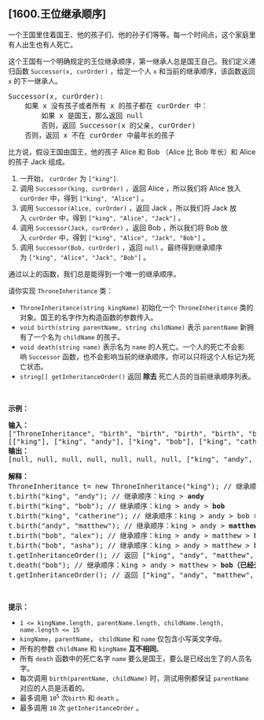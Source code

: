 ## [1600.王位继承顺序]
<p>一个王国里住着国王、他的孩子们、他的孙子们等等。每一个时间点，这个家庭里有人出生也有人死亡。</p>

<p>这个王国有一个明确规定的王位继承顺序，第一继承人总是国王自己。我们定义递归函数&nbsp;<code>Successor(x, curOrder)</code>&nbsp;，给定一个人&nbsp;<code>x</code>&nbsp;和当前的继承顺序，该函数返回 <code>x</code>&nbsp;的下一继承人。</p>

<pre>
Successor(x, curOrder):
    如果 x 没有孩子或者所有 x 的孩子都在 curOrder 中：
        如果 x 是国王，那么返回 null
        否则，返回 Successor(x 的父亲, curOrder)
    否则，返回 x 不在 curOrder 中最年长的孩子
</pre>

<p>比方说，假设王国由国王，他的孩子&nbsp;Alice 和 Bob （Alice 比 Bob&nbsp;年长）和 Alice 的孩子&nbsp;Jack 组成。</p>

<ol>
	<li>一开始，&nbsp;<code>curOrder</code>&nbsp;为&nbsp;<code>["king"]</code>.</li>
	<li>调用&nbsp;<code>Successor(king, curOrder)</code>&nbsp;，返回 Alice ，所以我们将 Alice 放入 <code>curOrder</code>&nbsp;中，得到&nbsp;<code>["king", "Alice"]</code>&nbsp;。</li>
	<li>调用&nbsp;<code>Successor(Alice, curOrder)</code>&nbsp;，返回 Jack ，所以我们将 Jack 放入&nbsp;<code>curOrder</code>&nbsp;中，得到&nbsp;<code>["king", "Alice", "Jack"]</code>&nbsp;。</li>
	<li>调用&nbsp;<code>Successor(Jack, curOrder)</code>&nbsp;，返回 Bob ，所以我们将 Bob 放入&nbsp;<code>curOrder</code>&nbsp;中，得到&nbsp;<code>["king", "Alice", "Jack", "Bob"]</code>&nbsp;。</li>
	<li>调用&nbsp;<code>Successor(Bob, curOrder)</code>&nbsp;，返回&nbsp;<code>null</code>&nbsp;。最终得到继承顺序为&nbsp;<code>["king", "Alice", "Jack", "Bob"]</code>&nbsp;。</li>
</ol>

<p>通过以上的函数，我们总是能得到一个唯一的继承顺序。</p>

<p>请你实现&nbsp;<code>ThroneInheritance</code>&nbsp;类：</p>

<ul>
	<li><code>ThroneInheritance(string kingName)</code> 初始化一个&nbsp;<code>ThroneInheritance</code>&nbsp;类的对象。国王的名字作为构造函数的参数传入。</li>
	<li><code>void birth(string parentName, string childName)</code>&nbsp;表示&nbsp;<code>parentName</code>&nbsp;新拥有了一个名为&nbsp;<code>childName</code>&nbsp;的孩子。</li>
	<li><code>void death(string name)</code>&nbsp;表示名为&nbsp;<code>name</code>&nbsp;的人死亡。一个人的死亡不会影响&nbsp;<code>Successor</code>&nbsp;函数，也不会影响当前的继承顺序。你可以只将这个人标记为死亡状态。</li>
	<li><code>string[] getInheritanceOrder()</code>&nbsp;返回 <strong>除去</strong>&nbsp;死亡人员的当前继承顺序列表。</li>
</ul>

<p>&nbsp;</p>

<p><strong>示例：</strong></p>

<pre>
<strong>输入：</strong>
["ThroneInheritance", "birth", "birth", "birth", "birth", "birth", "birth", "getInheritanceOrder", "death", "getInheritanceOrder"]
[["king"], ["king", "andy"], ["king", "bob"], ["king", "catherine"], ["andy", "matthew"], ["bob", "alex"], ["bob", "asha"], [null], ["bob"], [null]]
<strong>输出：</strong>
[null, null, null, null, null, null, null, ["king", "andy", "matthew", "bob", "alex", "asha", "catherine"], null, ["king", "andy", "matthew", "alex", "asha", "catherine"]]

<strong>解释：</strong>
ThroneInheritance t= new ThroneInheritance("king"); // 继承顺序：<strong>king</strong>
t.birth("king", "andy"); // 继承顺序：king &gt; <strong>andy</strong>
t.birth("king", "bob"); // 继承顺序：king &gt; andy &gt; <strong>bob</strong>
t.birth("king", "catherine"); // 继承顺序：king &gt; andy &gt; bob &gt; <strong>catherine</strong>
t.birth("andy", "matthew"); // 继承顺序：king &gt; andy &gt; <strong>matthew</strong> &gt; bob &gt; catherine
t.birth("bob", "alex"); // 继承顺序：king &gt; andy &gt; matthew &gt; bob &gt; <strong>alex</strong> &gt; catherine
t.birth("bob", "asha"); // 继承顺序：king &gt; andy &gt; matthew &gt; bob &gt; alex &gt; <strong>asha</strong> &gt; catherine
t.getInheritanceOrder(); // 返回 ["king", "andy", "matthew", "bob", "alex", "asha", "catherine"]
t.death("bob"); // 继承顺序：king &gt; andy &gt; matthew &gt; <strong>bob（已经去世）</strong>&gt; alex &gt; asha &gt; catherine
t.getInheritanceOrder(); // 返回 ["king", "andy", "matthew", "alex", "asha", "catherine"]
</pre>

<p>&nbsp;</p>

<p><strong>提示：</strong></p>

<ul>
	<li><code>1 &lt;= kingName.length, parentName.length, childName.length, name.length &lt;= 15</code></li>
	<li><code>kingName</code>，<code>parentName</code>，&nbsp;<code>childName</code>&nbsp;和&nbsp;<code>name</code>&nbsp;仅包含小写英文字母。</li>
	<li>所有的参数&nbsp;<code>childName</code> 和&nbsp;<code>kingName</code>&nbsp;<strong>互不相同</strong>。</li>
	<li>所有&nbsp;<code>death</code>&nbsp;函数中的死亡名字 <code>name</code>&nbsp;要么是国王，要么是已经出生了的人员名字。</li>
	<li>每次调用 <code>birth(parentName, childName)</code> 时，测试用例都保证 <code>parentName</code> 对应的人员是活着的。</li>
	<li>最多调用&nbsp;<code>10<sup>5</sup></code>&nbsp;次<code>birth</code> 和&nbsp;<code>death</code>&nbsp;。</li>
	<li>最多调用&nbsp;<code>10</code>&nbsp;次&nbsp;<code>getInheritanceOrder</code>&nbsp;。</li>
</ul>
